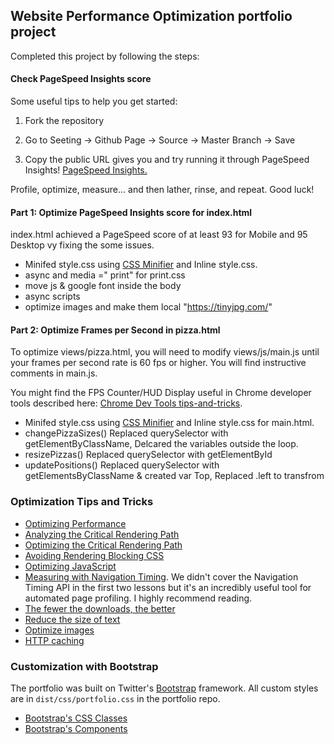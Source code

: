 ## Website Performance Optimization portfolio project

Completed this project by following the steps:

#### Check PageSpeed Insights score

Some useful tips to help you get started:

1. Fork the repository
2. Go to Seeting -> Github Page -> Source -> Master Branch -> Save


1. Copy the public URL gives you and try running it through PageSpeed Insights! [PageSpeed Insights.](https://developers.google.com/speed/pagespeed/insights/)

Profile, optimize, measure... and then lather, rinse, and repeat. Good luck!

#### Part 1: Optimize PageSpeed Insights score for index.html

index.html achieved a PageSpeed score of at least 93 for Mobile and  95 Desktop vy fixing the some issues. 

- Minifed style.css using [CSS Minifier](https://cssminifier.com/)  and Inline style.css.
- async and media =" print" for print.css
- move js & google font inside the body
- async scripts
- optimize images and make them local "https://tinyjpg.com/"


#### Part 2: Optimize Frames per Second in pizza.html

To optimize views/pizza.html, you will need to modify views/js/main.js until your frames per second rate is 60 fps or higher. You will find instructive comments in main.js. 

You might find the FPS Counter/HUD Display useful in Chrome developer tools described here: [Chrome Dev Tools tips-and-tricks](https://developer.chrome.com/devtools/docs/tips-and-tricks).

- Minifed style.css using [CSS Minifier](https://cssminifier.com/)  and Inline style.css for main.html.
- changePizzaSizes() Replaced querySelector with getElementByClassName, Delcared the variables outside the loop.
- resizePizzas() Replaced querySelector with getElementById
- updatePositions() Replaced querySelector with getElementsByClassName & created var Top, Replaced .left to transfrom



### Optimization Tips and Tricks
* [Optimizing Performance](https://developers.google.com/web/fundamentals/performance/ "web performance")
* [Analyzing the Critical Rendering Path](https://developers.google.com/web/fundamentals/performance/critical-rendering-path/analyzing-crp.html "analyzing crp")
* [Optimizing the Critical Rendering Path](https://developers.google.com/web/fundamentals/performance/critical-rendering-path/optimizing-critical-rendering-path.html "optimize the crp!")
* [Avoiding Rendering Blocking CSS](https://developers.google.com/web/fundamentals/performance/critical-rendering-path/render-blocking-css.html "render blocking css")
* [Optimizing JavaScript](https://developers.google.com/web/fundamentals/performance/critical-rendering-path/adding-interactivity-with-javascript.html "javascript")
* [Measuring with Navigation Timing](https://developers.google.com/web/fundamentals/performance/critical-rendering-path/measure-crp.html "nav timing api"). We didn't cover the Navigation Timing API in the first two lessons but it's an incredibly useful tool for automated page profiling. I highly recommend reading.
* <a href="https://developers.google.com/web/fundamentals/performance/optimizing-content-efficiency/eliminate-downloads.html">The fewer the downloads, the better</a>
* <a href="https://developers.google.com/web/fundamentals/performance/optimizing-content-efficiency/optimize-encoding-and-transfer.html">Reduce the size of text</a>
* <a href="https://developers.google.com/web/fundamentals/performance/optimizing-content-efficiency/image-optimization.html">Optimize images</a>
* <a href="https://developers.google.com/web/fundamentals/performance/optimizing-content-efficiency/http-caching.html">HTTP caching</a>

### Customization with Bootstrap
The portfolio was built on Twitter's <a href="http://getbootstrap.com/">Bootstrap</a> framework. All custom styles are in `dist/css/portfolio.css` in the portfolio repo.

* <a href="http://getbootstrap.com/css/">Bootstrap's CSS Classes</a>
* <a href="http://getbootstrap.com/components/">Bootstrap's Components</a>
